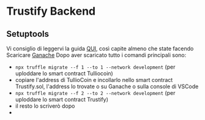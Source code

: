 # Trustify Backend

## Setuptools

Vi consiglio di leggervi la guida [QUI](https://docs.openzeppelin.com/learn/developing-smart-contracts), così capite almeno che state facendo
Scaricare [Ganache](https://trufflesuite.com/ganache/)
Dopo aver scaricato tutto i comandi principali sono:

- `npx truffle migrate --f 1 --to 1 --network development` (per uploddare lo smart contract Tulliocoin)
- copiare l'address di TullioCoin e incollarlo nello smart contract Trustify.sol, l'address lo trovate o su Ganache o sulla console di VSCode
- `npx truffle migrate --f 2 --to 2 --network development` (per uploddare lo smart contract Trustify)
- il resto lo scriverò dopo
-
